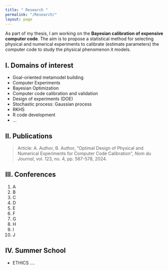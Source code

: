 ```yaml
---
title: " Research "
permalink: "/Research/"
layout: page
---
```


As part of my thesis, I am working on the **Bayesian calibration of expensive computer code**. The aim is to propose a statistical method for selecting physical and numerical experiments to calibrate (estimate parameters) the computer code to study the physical phenomenon it models.

## I. Domains of interest
 - Goal-oriented metamodel building
 - Computer Experiments
 - Bayesian Optimization 
 - Computer code calibration and validation
 - Design of experiments (DOE)
 - Stochastic process: Gaussian process
 - RKHS
 - R code development
 - ...
   
## II. Publications
> Article: A. Author, B. Author, "Optimal Design of Physical and Numerical Experiments for Computer Code Calibration", *Nom du Journal*, vol. 123, no. 4, pp. 567-578, 2024.

## III. Conferences
1. A
2. B
3. C
4. D
5. E
6. F
7. G
8. H
9. I
10. J

## IV. Summer School
- ETHICS ....
